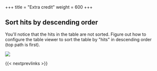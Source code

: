 +++
title = "Extra credit"
weight = 600
+++

## Sort hits by descending order

You'll notice that the hits in the table are not sorted. Figure out how to
configure the table viewer to sort the table by "hits" in descending order (top
path is first).

![](./viewer2.png)


{{< nextprevlinks >}}